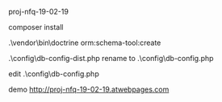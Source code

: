 proj-nfq-19-02-19

composer install

 .\vendor\bin\doctrine orm:schema-tool:create
 
 .\config\db-config-dist.php rename to  .\config\db-config.php
 
 edit .\config\db-config.php
 
 demo http://proj-nfq-19-02-19.atwebpages.com